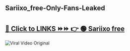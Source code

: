 
 ## Sariixo_free-Only-Fans-Leaked

# <h2><a href="https://clipsfans.com/Sariixo_free&ref=git">🔗 Click to LINKS ⏩⏩ 👉 🟢 Sariixo free </a></h2>

<a href="https://clipsfans.com/Sariixo_free&ref=git" rel="nofollow" data-target="animated-image.originalLink"><img src="https://i.ibb.co.com/xMMVF88/686577567.gif" alt="Viral Video Original" style="max-width: 100%; display: inline-block;" data-target="animated-image.originalImage"></a>

